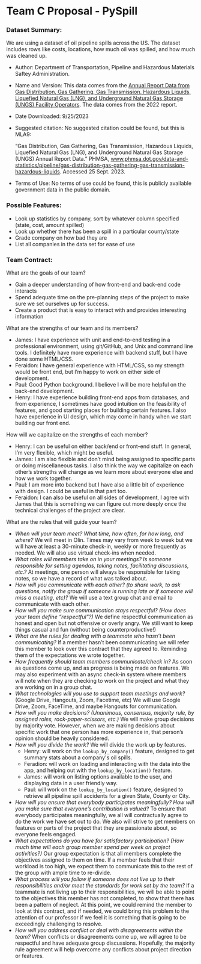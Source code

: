 # Team C Proposal - PySpill

### Dataset Summary: 

We are using a dataset of oil pipeline spills across the US. The dataset includes rows like costs, locations, how much oil was spilled, and how much was cleaned up.

- Author: Department of Transportation, Pipeline and Hazardous Materials Saftey Administration.
- Name and Version: This data comes from the [Annual Report Data from Gas Distribution, Gas Gathering, Gas Transmission, Hazardous Liquids, Liquefied Natural Gas (LNG), and Underground Natural Gas Storage (UNGS) Facility Operators](https://www.phmsa.dot.gov/data-and-statistics/pipeline/distribution-transmission-gathering-lng-and-liquid-annual-data). The data comes from the 2022 report.
- Date Downloaded: 9/25/2023
- Suggested citation: No suggested citation could be found, but this is MLA9:

  “Gas Distribution, Gas Gathering, Gas Transmission, Hazardous Liquids, Liquefied Natural Gas (LNG), and Underground Natural Gas Storage (UNGS) Annual Report Data.” PHMSA, www.phmsa.dot.gov/data-and-statistics/pipeline/gas-distribution-gas-gathering-gas-transmission-hazardous-liquids. Accessed 25 Sept. 2023.

- Terms of Use: No terms of use could be found, this is publicly available government data in the public domain.

### Possible Features: 

- Look up statistics by company, sort by whatever column specified (state, cost, amount spilled)
- Look up whether there has been a spill in a particular county/state
- Grade company on how bad they are
- List all companies in the data set for ease of use

### Team Contract:

What are the goals of our team?

- Gain a deeper understanding of how front-end and back-end code interacts
- Spend adequate time on the pre-planning steps of the project to make sure we set ourselves up for success.
- Create a product that is easy to interact with and provides interesting information

What are the strengths of our team and its members?

- James: I have experience with unit and end-to-end testing in a professional environment, using git/GitHub, and Unix and command line tools. I definitely have more experience with backend stuff, but I have done some HTML/CSS.
- Feraidon: I have general experience with HTML/CSS, so my strength would be front end, but I’m happy to work on either side of development.
- Paul: Good Python background. I believe I will be more helpful on the back-end development.
- Henry: I have experience building front-end apps from databases, and from experience, I sometimes have good intuition on the feasibility of features, and good starting places for building certain features. I also have experience in UI design, which may come in handy when we start building our front end.

How will we capitalize on the strengths of each member?

- Henry: I can be useful on either back/end or front-end stuff. In general, I’m very flexible, which might be useful.
- James: I am also flexible and don’t mind being assigned to specific parts or doing miscellaneous tasks. I also think the way we capitalize on each other’s strengths will change as we learn more about everyone else and how we work together.
- Paul: I am more into backend but I have also a little bit of experience with design. I could be useful in that part too.
- Feraidon: I can also be useful on all sides of development, I agree with James that this is something we can figure out more deeply once the technical challenges of the project are clear.

What are the rules that will guide your team?

- _When will your team meet? What time, how often, for how long, and where?_ We will meet in Olin. Times may vary from week to week but we will have at least a 30-minute check-in, weekly or more frequently as needed. We will also use virtual check-ins when needed.
- _What roles will members take on in your meetings? Is someone responsible for setting agendas, taking notes, facilitating discussions, etc.?_ At meetings, one person will always be responsible for taking notes, so we have a record of what was talked about.
- _How will you communicate with each other? (to share work, to ask questions, notify the group if someone is running late or if someone will miss a meeting, etc)?_ We will use a text group chat and email to communicate with each other.
- _How will you make sure communication stays respectful? (How does your team define “respectful”?)_ We define respectful communication as honest and open but not offensive or overly angry. We still want to keep things casual and fun (without being counterproductive!)
- _What are the rules for dealing with a teammate who hasn’t been communicating?_ If a member hasn’t been communicating we will refer this member to look over this contract that they agreed to. Reminding them of the expectations we wrote together.
- _How frequently should team members communicate/check in?_ As soon as questions come up, and as progress is being made on features. We may also experiment with an async check-in system where members will note when they are checking to work on the project and what they are working on in a group chat.
- _What technologies will you use to support team meetings and work?_ (Google Drive, Hangouts, Zoom, Facetime, etc) We will use Google Drive, Zoom, FaceTime, and maybe Hangouts for communication.
- _How will you make decisions? (Unanimous, consensus, majority rule, by assigned roles, rock-paper-scissors, etc.)_ We will make group decisions by majority vote. However, when we are making decisions about specific work that one person has more experience in, that person’s opinion should be heavily considered.
- _How will you divide the work?_ We will divide the work up by features.
  - Henry: will work on the `lookup_by_company()` feature, designed to get summary stats about a company's oil spills.
  - Feradion: will work on loading and interacting with the data into the app, and helping out with the `lookup_by_location()` feature.
  - James: will work on listing options available to the user, and displaying data in a user friendly way.
  - Paul: will work on the `lookup_by_location()` feature, designed to retrieve all pipeline spill accidents for a given State, County or City.
- _How will you ensure that everybody participates meaningfully? How will you make sure that everyone’s contribution is valued?_ To ensure that everybody participates meaningfully, we all will contractually agree to do the work we have set out to do. We also will strive to get members on features or parts of the project that they are passionate about, so everyone feels engaged.
- _What expectations do you have for satisfactory participation? (How much time will each group member spend per week on project activities?)_ Our group expectation is that all members complete the objectives assigned to them on time. If a member feels that their workload is too high, we expect them to communicate this to the rest of the group with ample time to re-divide.
- _What process will you follow if someone does not live up to their responsibilities and/or meet the standards for work set by the team?_ If a teammate is not living up to their responsibilities, we will be able to point to the objectives this member has not completed, to show that there has been a pattern of neglect. At this point, we could remind the member to look at this contract, and if needed, we could bring this problem to the attention of our professor if we feel it is something that is going to be exceedingly challenging to resolve.
- _How will you address conflict or deal with disagreements within the team?_ When conflicts or disagreements come up, we will agree to be respectful and have adequate group discussions. Hopefully, the majority rule agreement will help overcome any conflicts about project direction or features.
